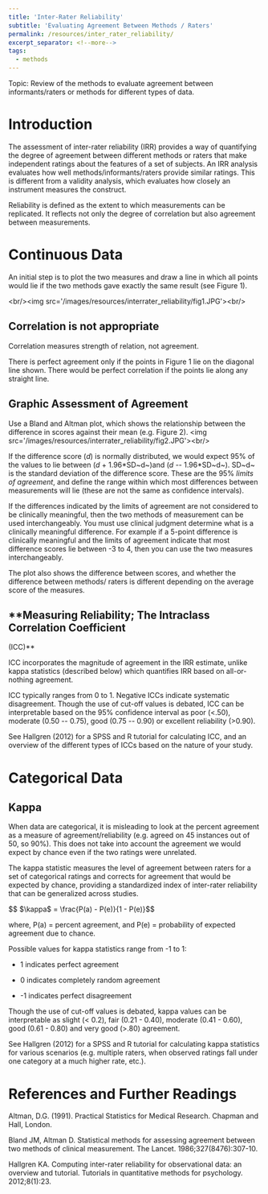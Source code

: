 ```yaml
---
title: 'Inter-Rater Reliability'
subtitle: 'Evaluating Agreement Between Methods / Raters'
permalink: /resources/inter_rater_reliability/
excerpt_separator: <!--more-->
tags:
  - methods
---
```


<!--more-->

Topic: Review of the methods to evaluate agreement between informants/raters or methods for different types of data.

# Introduction

The assessment of inter-rater reliability (IRR) provides a way of quantifying the degree of agreement between different methods or raters that make independent ratings about the features of a set of subjects. An IRR analysis evaluates how well methods/informants/raters provide similar ratings. This is different from a validity analysis, which evaluates how closely an instrument measures the construct.

Reliability is defined as the extent to which measurements can be replicated. It reflects not only the degree of correlation but also agreement between measurements.

# Continuous Data

An initial step is to plot the two measures and draw a line in which all points would lie if the two methods gave exactly the same result (see Figure 1).

\<br/\>\<img src='/images/resources/interrater_reliability/fig1.JPG'\>\<br/\>

## Correlation is not appropriate

Correlation measures strength of relation, not agreement.

There is perfect agreement only if the points in Figure 1 lie on the diagonal line shown. There would be perfect correlation if the points lie along any straight line.

## **Graphic Assessment of Agreement**

Use a Bland and Altman plot, which shows the relationship between the difference in scores against their mean (e.g. Figure 2).
\<img src='/images/resources/interrater_reliability/fig2.JPG'\>\<br/\>

If the difference score (*d*) is normally distributed, we would expect 95% of the values to lie between (*d* + 1.96\*SD~d~)and (*d* -- 1.96\*SD~d~). SD~d~ is the standard deviation of the difference score. These are the 95% *limits of agreement*, and define the range within which most differences between measurements will lie (these are not the same as confidence intervals).

If the differences indicated by the limits of agreement are not considered to be clinically meaningful, then the two methods of measurement can be used interchangeably. You must use clinical judgment determine what is a clinically meaningful difference. For example if a 5-point difference is clinically meaningful and the limits of agreement indicate that most difference scores lie between -3 to 4, then you can use the two measures interchangeably.

The plot also shows the difference between scores, and whether the difference between methods/ raters is different depending on the average score of the measures.

## **Measuring Reliability; The Intraclass Correlation Coefficient
(ICC)**

ICC incorporates the magnitude of agreement in the IRR estimate, unlike kappa statistics (described below) which quantifies IRR based on all-or-nothing agreement.

ICC typically ranges from 0 to 1. Negative ICCs indicate systematic disagreement. Though the use of cut-off values is debated, ICC can be interpretable based on the 95% confidence interval as poor (\<.50), moderate (0.50 -- 0.75), good (0.75 -- 0.90) or excellent reliability (\>0.90).

See Hallgren (2012) for a SPSS and R tutorial for calculating ICC, and an overview of the different types of ICCs based on the nature of your study.

# Categorical Data

## Kappa

When data are categorical, it is misleading to look at the percent agreement as a measure of agreement/reliability (e.g. agreed on 45 instances out of 50, so 90%). This does not take into account the agreement we would expect by chance even if the two ratings were unrelated.

The kappa statistic measures the level of agreement between raters for a set of categorical ratings and corrects for agreement that would be expected by chance, providing a standardized index of inter-rater reliability that can be generalized across studies.

\$\$ \$\\kappa\$ = \\frac{P(a) - P(e)}{1 - P(e)}\$\$

where, P(a) = percent agreement, and P(e) = probability of expected agreement due to chance.

Possible values for kappa statistics range from -1 to 1:

-   1 indicates perfect agreement

-   0 indicates completely random agreement

-   -1 indicates perfect disagreement

Though the use of cut-off values is debated, kappa values can be interpretable as slight (\< 0.2), fair (0.21 - 0.40), moderate (0.41 - 0.60), good (0.61 - 0.80) and very good (\>.80) agreement.

See Hallgren (2012) for a SPSS and R tutorial for calculating kappa statistics for various scenarios (e.g. multiple raters, when observed ratings fall under one category at a much higher rate, etc.).

# **References and Further Readings** 

Altman, D.G. (1991). Practical Statistics for Medical Research. Chapman and Hall, London.

Bland JM, Altman D. Statistical methods for assessing agreement between two methods of clinical measurement. The Lancet. 1986;327(8476):307-10.

Hallgren KA. Computing inter-rater reliability for observational data: an overview and tutorial. Tutorials in quantitative methods for psychology. 2012;8(1):23.
